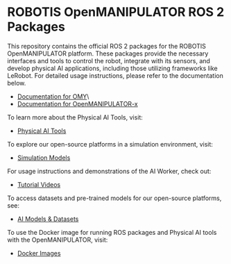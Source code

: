 # ROBOTIS OpenMANIPULATOR ROS 2 Packages

This repository contains the official ROS 2 packages for the ROBOTIS OpenMANIPULATOR platform. These packages provide the necessary interfaces and tools to control the robot, integrate with its sensors, and develop physical AI applications, including those utilizing frameworks like LeRobot. For detailed usage instructions, please refer to the documentation below.
  - [Documentation for OMY](https://ai.robotis.com/omy/introduction_omy.html)\
  - [Documentation for OpenMANIPULATOR-x](https://emanual.robotis.com/docs/en/platform/openmanipulator_x/overview/)

To learn more about the Physical AI Tools, visit:
  - [Physical AI Tools](https://github.com/ROBOTIS-GIT/physical_ai_tools)

To explore our open-source platforms in a simulation environment, visit:
  - [Simulation Models](https://github.com/ROBOTIS-GIT/robotis_mujoco_menagerie)

For usage instructions and demonstrations of the AI Worker, check out:
  - [Tutorial Videos](https://www.youtube.com/@ROBOTISOpenSourceTeam)

To access datasets and pre-trained models for our open-source platforms, see:
  - [AI Models & Datasets](https://huggingface.co/ROBOTIS)

To use the Docker image for running ROS packages and Physical AI tools with the OpenMANIPULATOR, visit:
  - [Docker Images](https://hub.docker.com/r/robotis/ros/tags)
